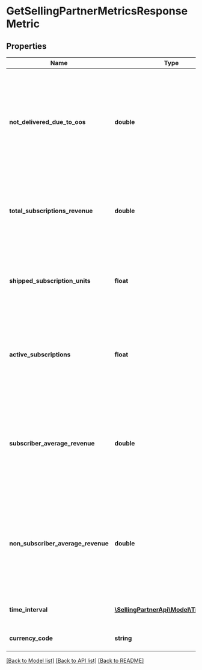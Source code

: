 # GetSellingPartnerMetricsResponseMetric

## Properties
Name | Type | Description | Notes
------------ | ------------- | ------------- | -------------
**not_delivered_due_to_oos** | **double** | The percentage of items that were not shipped out of the total shipped units over a period of time due to being out of stock. Applicable only for the PERFORMANCE timePeriodType. | [optional] 
**total_subscriptions_revenue** | **double** | The revenue generated from subscriptions over a period of time. Applicable for both the PERFORMANCE and FORECAST timePeriodType. | [optional] 
**shipped_subscription_units** | **float** | The number of units shipped to the subscribers over a period of time. Applicable for both the PERFORMANCE and FORECAST timePeriodType. | [optional] 
**active_subscriptions** | **float** | The number of active subscriptions present at the end of the period. Applicable only for the PERFORMANCE timePeriodType. | [optional] 
**subscriber_average_revenue** | **double** | The average revenue per subscriber of the program over a period of past 12 months for sellers and 6 months for vendors. Applicable only for the PERFORMANCE timePeriodType. | [optional] 
**non_subscriber_average_revenue** | **double** | The average revenue per non-subscriber of the program over a period of past 12 months for sellers and 6 months for vendors. Applicable only for the PERFORMANCE timePeriodType. | [optional] 
**time_interval** | [**\SellingPartnerApi\Model\TimeInterval**](TimeInterval.md) | A time interval used to compute metrics. | [optional] 
**currency_code** | **string** | The currency code in ISO 4217 format. | [optional] 

[[Back to Model list]](../README.md#documentation-for-models) [[Back to API list]](../README.md#documentation-for-api-endpoints) [[Back to README]](../README.md)


